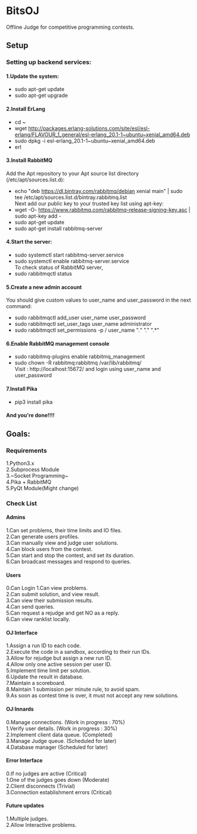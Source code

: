# BitsOJ
Offline Judge for competitive programming contests.  

## Setup
### Setting up backend services:
#### 1.Update the system:  
+ sudo apt-get update  
+ sudo apt-get upgrade  
#### 2.Install ErLang
+ cd ~  
+ wget http://packages.erlang-solutions.com/site/esl/esl-erlang/FLAVOUR_1_general/esl-erlang_20.1-1~ubuntu~xenial_amd64.deb  
+ sudo dpkg -i esl-erlang_20.1-1\~ubuntu\~xenial_amd64.deb  
+ erl   
#### 3.Install RabbitMQ  
Add the Apt repository to your Apt source list directory (/etc/apt/sources.list.d):  
+ echo "deb https://dl.bintray.com/rabbitmq/debian xenial main" | sudo tee /etc/apt/sources.list.d/bintray.rabbitmq.list  
Next add our public key to your trusted key list using apt-key:  
+ wget -O- https://www.rabbitmq.com/rabbitmq-release-signing-key.asc | sudo apt-key add -  
+ sudo apt-get update  
+ sudo apt-get install rabbitmq-server   
#### 4.Start the server:  
+ sudo systemctl start rabbitmq-server.service  
+ sudo systemctl enable rabbitmq-server.service  
To check status of RabbitMQ server,  
+ sudo rabbitmqctl status  
#### 5.Create a new admin account  
You should give custom values to user_name and user_password in the next command:  
+ sudo rabbitmqctl add_user user_name user_password   
+ sudo rabbitmqctl set_user_tags user_name administrator  
+ sudo rabbitmqctl set_permissions -p / user_name ".*" ".*" ".*"  
#### 6.Enable RabbitMQ management console  
+ sudo rabbitmq-plugins enable rabbitmq_management  
+ sudo chown -R rabbitmq:rabbitmq /var/lib/rabbitmq/  
Visit : http://localhost:15672/ and login using user_name and user_password  

#### 7.Install Pika
+ pip3 install pika
#### And you're done!!!!

## Goals:
### Requirements  
1.Python3.x  
2.Subprocess Module  
3.~Socket Programming~  
4.Pika + RabbitMQ  
5.PyQt Module(Might change)  


### Check List
#### Admins
1.Can set problems, their time limits and IO files.  
2.Can generate users profiles.  
3.Can manually view and judge user solutions.  
4.Can block users from the contest.  
5.Can start and stop the contest, and set its duration.  
6.Can broadcast messages and respond to queries.  

#### Users  
0.Can Login
1.Can view problems.  
2.Can submit solution, and view result.   
3.Can view their submission results.   
4.Can send queries.   
5.Can request a rejudge and get NO as a reply.  
6.Can view ranklist locally.  
  
#### OJ:Interface  
1.Assign a run ID to each code.  
2.Execute the code in a sandbox, according to their run IDs.  
3.Allow for rejudge but assign a new run ID.  
4.Allow only one active session per user ID.  
5.Implement time limit per solution.  
6.Update the result in database.  
7.Maintain a scoreboard.  
8.Maintain 1 submission per minute rule, to avoid spam.  
9.As soon as contest time is over, it must not accept any new solutions.  

#### OJ:Innards
0.Manage connections.  (Work in progress : 70%)    
1.Verify user details.  (Work in progress : 30%)  
2.Implement client data queue.  (Completed)  
3.Manage Judge queue.  (Scheduled for later)  
4.Database manager  (Scheduled for later)  

#### Error Interface
0.If no judges are active (Critical)  
1.One of the judges goes down (Moderate)  
2.Client disconnects (Trivial)  
3.Connection establishment errors (Critical)  

#### Future updates  
1.Multiple judges.  
2.Allow Interactive problems.  
